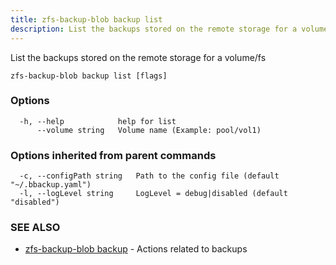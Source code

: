 ```yaml
---
title: zfs-backup-blob backup list
description: List the backups stored on the remote storage for a volume/fs
---
```


List the backups stored on the remote storage for a volume/fs

```
zfs-backup-blob backup list [flags]
```

### Options

```
  -h, --help            help for list
      --volume string   Volume name (Example: pool/vol1)
```

### Options inherited from parent commands

```
  -c, --configPath string   Path to the config file (default "~/.bbackup.yaml")
  -l, --logLevel string     LogLevel = debug|disabled (default "disabled")
```

### SEE ALSO

* [zfs-backup-blob backup](/cli/zfs-backup-blob_backup/)	 - Actions related to backups

